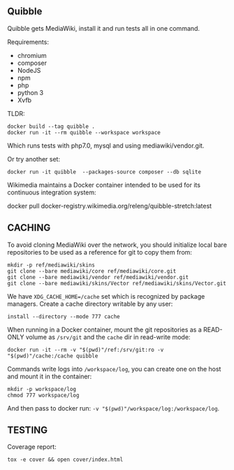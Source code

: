 Quibble
-------

Quibble gets MediaWiki, install it and run tests all in one command.

Requirements:

- chromium
- composer
- NodeJS
- npm
- php
- python 3
- Xvfb

TLDR:

	docker build --tag quibble .
	docker run -it --rm quibble --workspace workspace

Which runs tests with php7.0, mysql and using mediawiki/vendor.git.

Or try another set:

    docker run -it quibble  --packages-source composer --db sqlite

Wikimedia maintains a Docker container intended to be used for its continuous
integration system:

 docker pull docker-registry.wikimedia.org/releng/quibble-stretch:latest


CACHING
-------

To avoid cloning MediaWiki over the network, you should initialize local bare
repositories to be used as a reference for git to copy them from:

    mkdir -p ref/mediawiki/skins
    git clone --bare mediawiki/core ref/mediawiki/core.git
    git clone --bare mediawiki/vendor ref/mediawiki/vendor.git
    git clone --bare mediawiki/skins/Vector ref/mediawiki/skins/Vector.git

We have `XDG_CACHE_HOME=/cache` set which is recognized by package managers.
Create a cache directory writable by any user:

    install --directory --mode 777 cache

When running in a Docker container, mount the git repositories as a READ-ONLY
volume as `/srv/git` and the `cache` dir in read-write mode:

    docker run -it --rm -v "$(pwd)"/ref:/srv/git:ro -v "$(pwd)"/cache:/cache quibble

Commands write logs into `/workspace/log`, you can create one on the host and
mount it in the container:

    mkdir -p workspace/log
    chmod 777 workspace/log

And then pass to docker run: `-v "$(pwd)"/workspace/log:/workspace/log`.

TESTING
-------

Coverage report:

    tox -e cover && open cover/index.html
